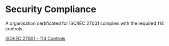 # Security Compliance

A organisation certificated for ISO/IEC 27001 complies with the required 114 controls.

[ISO/IEC 27001 - 114 Controls](../certification/iso27001-114-controls.md)
